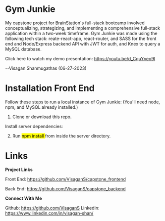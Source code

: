 # Gym Junkie

My capstone project for BrainStation's full-stack bootcamp involved conceptualizing, strategizing, and implementing a comprehensive full-stack application within a two-week timeframe. Gym Junkie was made using the following tech stack: reate-react-app, react-router, and SASS for the front end and Node/Express backend API with JWT for auth, and Knex to query a MySQL database.

Click here to watch my demo presentation: https://youtu.be/d_CquYveo9I

--Visagan Shanmugathas (06-27-2023)


# Installation Front End
Follow these steps to run a local instance of Gym Junkie:
(You'll need node, npm, and MySQL already installed.)

1. Clone or download this repo.

Install server dependencies:

2. Run <mark> npm install </mark> from inside the server directory.

# Links

<strong>Project Links</strong>

Front End: https://github.com/VisaganS/capstone_frontend

Back End: https://github.com/VisaganS/capstone_backend

<strong>Connect With Me</strong>

Github: https://github.com/VisaganS
LinkedIn: https://www.linkedin.com/in/visagan-shan/
